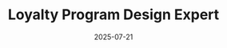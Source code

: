 ---
category: customer-focused
compatible_models:
- GPT-4
- Claude 3
- Gemini Pro
- GPT-3.5
date: '2025-07-21'
description: Design compelling loyalty programs that drive repeat business and deepen customer relationships. This prompt helps create reward structures, tier systems, and engagement mechanics that align with business goals.
layout: prompt
prompt: |
  I'll help you design an effective loyalty program. Let's explore your needs:
  
  BUSINESS CONTEXT:
  - What's your business model and industry?
  - Average customer purchase frequency and value?
  - Current customer retention rate and goals?
  
  CUSTOMER BEHAVIOR:
  - How do customers typically engage with your brand?
  - What motivates repeat purchases currently?
  - Any existing loyalty initiatives or feedback?
  
  PROGRAM OBJECTIVES:
  - Primary goals? (retention, frequency, spend, referrals)
  - Budget constraints or investment parameters?
  - Timeline for launch and scale?
  
  Here's your comprehensive loyalty program design:
  
  ## 1. PROGRAM STRUCTURE
  
  **Membership Tiers**:
  | Tier | Requirements | Benefits | Percentage |
  |------|-------------|----------|------------|
  | Bronze | 0-$500 annual spend | 1x points, basic perks | 70% |
  | Silver | $500-$1500 spend | 1.5x points, priority support | 25% |
  | Gold | $1500+ spend | 2x points, exclusive access | 5% |
  
  **Points Structure**:
  - Earning: $1 spent = 1 point
  - Bonus categories: 2x points on specific products/dates
  - Expiration: 24-month rolling window
  
  ## 2. REWARD CATALOG
  
  **Redemption Options**:
  - **Discounts**: 100 points = $1 off
  - **Free products**: Tiered catalog
  - **Experiences**: Exclusive access
  - **Early access**: New product launches
  
  **Tier-Exclusive Benefits**:
  - Free shipping thresholds
  - Birthday bonuses
  - Member-only events
  - Personal shopping assistance
  
  ## 3. ENGAGEMENT MECHANICS
  
  **Earning Opportunities**:
  - Purchase points (base earning)
  - Bonus point events
  - Social media engagement
  - Reviews and referrals
  - Account anniversary bonuses
  
  **Gamification Elements**:
  - Progress bars to next tier
  - Achievement badges
  - Surprise bonus point drops
  - Limited-time challenges
  
  ## 4. COMMUNICATION STRATEGY
  
  **Onboarding Sequence**:
  - Welcome email with program benefits
  - First purchase bonus explanation
  - Points earning tutorial
  - Redemption examples
  
  **Ongoing Engagement**:
  - Monthly points statements
  - Tier upgrade notifications
  - Reward expiration reminders
  - Personalized offers based on behavior
  
  ## 5. OPERATIONAL FRAMEWORK
  
  **Technology Requirements**:
  - Points tracking system
  - Customer database integration
  - Mobile app/web portal
  - Email/SMS automation
  
  **Program Management**:
  - Customer service training
  - Fraud prevention measures
  - Performance analytics
  - Regular program audits
  
  **Success Metrics**:
  - Program enrollment rate
  - Active member percentage
  - Points redemption rate
  - Customer lifetime value increase
  - Tier migration patterns
slug: loyalty-program-design-expert
tags:
- loyalty-programs
- customer-retention
- rewards-systems
- engagement-strategies
tips:
- Start simple and expand based on customer behavior
- Make earning points easy and redemption valuable
- Communicate program value clearly and frequently
- Monitor tier distribution and adjust thresholds as needed
- Test different reward types to find what resonates
title: Loyalty Program Design Expert
version: 1.0.0
---